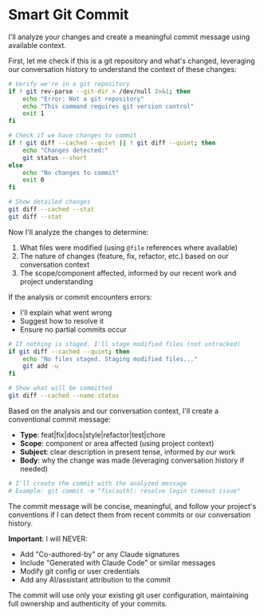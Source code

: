 # Smart Git Commit

I'll analyze your changes and create a meaningful commit message using available context.

First, let me check if this is a git repository and what's changed, leveraging our conversation history to understand the context of these changes:

```bash
# Verify we're in a git repository
if ! git rev-parse --git-dir > /dev/null 2>&1; then
    echo "Error: Not a git repository"
    echo "This command requires git version control"
    exit 1
fi

# Check if we have changes to commit
if ! git diff --cached --quiet || ! git diff --quiet; then
    echo "Changes detected:"
    git status --short
else
    echo "No changes to commit"
    exit 0
fi

# Show detailed changes
git diff --cached --stat
git diff --stat
```

Now I'll analyze the changes to determine:
1. What files were modified (using `@file` references where available)
2. The nature of changes (feature, fix, refactor, etc.) based on our conversation context
3. The scope/component affected, informed by our recent work and project understanding

If the analysis or commit encounters errors:
- I'll explain what went wrong
- Suggest how to resolve it
- Ensure no partial commits occur

```bash
# If nothing is staged, I'll stage modified files (not untracked)
if git diff --cached --quiet; then
    echo "No files staged. Staging modified files..."
    git add -u
fi

# Show what will be committed
git diff --cached --name-status
```

Based on the analysis and our conversation context, I'll create a conventional commit message:
- **Type**: feat|fix|docs|style|refactor|test|chore
- **Scope**: component or area affected (using project context)
- **Subject**: clear description in present tense, informed by our work
- **Body**: why the change was made (leveraging conversation history if needed)

```bash
# I'll create the commit with the analyzed message
# Example: git commit -m "fix(auth): resolve login timeout issue"
```

The commit message will be concise, meaningful, and follow your project's conventions if I can detect them from recent commits or our conversation history.

**Important**: I will NEVER:
- Add "Co-authored-by" or any Claude signatures
- Include "Generated with Claude Code" or similar messages
- Modify git config or user credentials
- Add any AI/assistant attribution to the commit

The commit will use only your existing git user configuration, maintaining full ownership and authenticity of your commits.